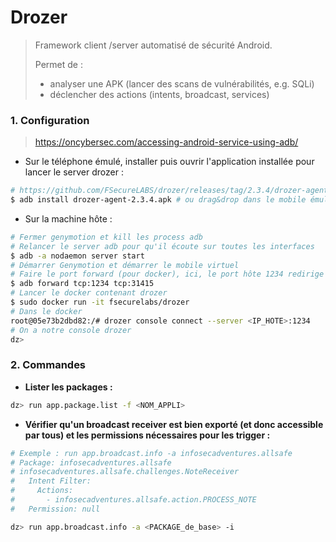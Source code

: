# Drozer

> Framework client /server automatisé de sécurité Android.
>
> Permet de :
>
> - analyser une APK (lancer des scans de vulnérabilités, e.g. SQLi)
> - déclencher des actions (intents, broadcast, services)



### 1. Configuration

> https://oncybersec.com/accessing-android-service-using-adb/

* Sur le téléphone émulé, installer puis ouvrir l'application installée pour lancer le server drozer : 

```bash
# https://github.com/FSecureLABS/drozer/releases/tag/2.3.4/drozer-agent-2.3.4.apk 
$ adb install drozer-agent-2.3.4.apk # ou drag&drop dans le mobile émulé
```

- Sur la machine hôte :

```bash
# Fermer genymotion et kill les process adb
# Relancer le server adb pour qu'il écoute sur toutes les interfaces
$ adb -a nodaemon server start
# Démarrer Genymotion et démarrer le mobile virtuel
# Faire le port forward (pour docker), ici, le port hôte 1234 redirige vers le port 31415 du téléphone émulé
$ adb forward tcp:1234 tcp:31415
# Lancer le docker contenant drozer
$ sudo docker run -it fsecurelabs/drozer 
# Dans le docker
root@05e73b2dbd82:/# drozer console connect --server <IP_HOTE>:1234
# On a notre console drozer
dz>
```



### 2. Commandes

- **Lister les packages :**

```bash
dz> run app.package.list -f <NOM_APPLI>
```

- **Vérifier qu'un broadcast receiver est bien exporté (et donc accessible par tous) et les permissions nécessaires pour les trigger :**

```bash
# Exemple : run app.broadcast.info -a infosecadventures.allsafe
# Package: infosecadventures.allsafe
# infosecadventures.allsafe.challenges.NoteReceiver
#   Intent Filter:
#     Actions:
#       - infosecadventures.allsafe.action.PROCESS_NOTE
#   Permission: null

dz> run app.broadcast.info -a <PACKAGE_de_base> -i
```

